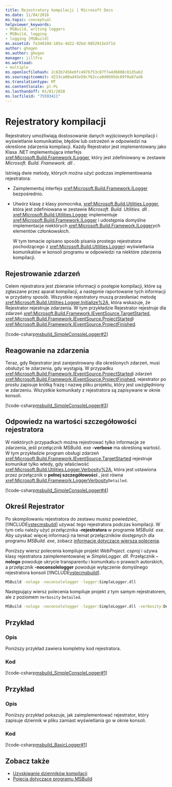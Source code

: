 ```yaml
---
title: Rejestratory kompilacji | Microsoft Docs
ms.date: 11/04/2016
ms.topic: conceptual
helpviewer_keywords:
- MSBuild, writing loggers
- MSBuild, logging
- logging [MSBuild]
ms.assetid: fa34810d-185a-4d22-92bd-9852915e5f1d
author: ghogen
ms.author: ghogen
manager: jillfra
ms.workload:
- multiple
ms.openlocfilehash: 2c82b7456e0fc497b753c87f7a4d6808c81d5ab2
ms.sourcegitcommit: d233ca00ad45e50cf62cca0d0b95dc69f0a87ad6
ms.translationtype: MT
ms.contentlocale: pl-PL
ms.lasthandoff: 01/01/2020
ms.locfileid: "75593411"
---
```

# <a name="build-loggers"></a>Rejestratory kompilacji
Rejestratory umożliwiają dostosowanie danych wyjściowych kompilacji i wyświetlanie komunikatów, błędów lub ostrzeżeń w odpowiedzi na określone zdarzenia kompilacji. Każdy Rejestrator jest implementowany jako Klasa .NET implementująca interfejs <xref:Microsoft.Build.Framework.ILogger>, który jest zdefiniowany w zestawie *Microsoft. Build. Framework. dll* .

Istnieją dwie metody, których można użyć podczas implementowania rejestratora:

- Zaimplementuj interfejs <xref:Microsoft.Build.Framework.ILogger> bezpośrednio.
- Utwórz klasę z klasy pomocnika, <xref:Microsoft.Build.Utilities.Logger>, która jest zdefiniowana w zestawie *Microsoft. Build. Utilities. dll* . <xref:Microsoft.Build.Utilities.Logger> implementuje <xref:Microsoft.Build.Framework.ILogger> i udostępnia domyślne implementacje niektórych <xref:Microsoft.Build.Framework.ILogger>ych elementów członkowskich.

  W tym temacie opisano sposób pisania prostego rejestratora pochodzącego z <xref:Microsoft.Build.Utilities.Logger>i wyświetlania komunikatów w konsoli programu w odpowiedzi na niektóre zdarzenia kompilacji.

## <a name="register-for-events"></a>Rejestrowanie zdarzeń
Celem rejestratora jest zbieranie informacji o postępie kompilacji, które są zgłaszane przez aparat kompilacji, a następnie raportowanie tych informacji w przydatny sposób. Wszystkie rejestratory muszą przesłaniać metodę <xref:Microsoft.Build.Utilities.Logger.Initialize%2A>, która wskazuje, że Rejestrator rejestruje zdarzenia. W tym przykładzie Rejestrator rejestruje dla zdarzeń <xref:Microsoft.Build.Framework.IEventSource.TargetStarted>, <xref:Microsoft.Build.Framework.IEventSource.ProjectStarted>i <xref:Microsoft.Build.Framework.IEventSource.ProjectFinished>.

[!code-csharp[msbuild_SimpleConsoleLogger#2](../msbuild/codesnippet/CSharp/build-loggers_1.cs)]

## <a name="respond-to-events"></a>Reagowanie na zdarzenia
Teraz, gdy Rejestrator jest zarejestrowany dla określonych zdarzeń, musi obsłużyć te zdarzenia, gdy wystąpią. W przypadku <xref:Microsoft.Build.Framework.IEventSource.ProjectStarted>i zdarzeń <xref:Microsoft.Build.Framework.IEventSource.ProjectFinished>, rejestrator po prostu zapisuje krótką frazę i nazwę pliku projektu, który jest uwzględniony w zdarzeniu. Wszystkie komunikaty z rejestratora są zapisywane w oknie konsoli.

[!code-csharp[msbuild_SimpleConsoleLogger#3](../msbuild/codesnippet/CSharp/build-loggers_2.cs)]

## <a name="respond-to-logger-verbosity-values"></a>Odpowiedz na wartości szczegółowości rejestratora
W niektórych przypadkach można rejestrować tylko informacje ze zdarzenia, jeśli przełącznik MSBuild. exe **-verbose** ma określoną wartość. W tym przykładzie program obsługi zdarzeń <xref:Microsoft.Build.Framework.IEventSource.TargetStarted> rejestruje komunikat tylko wtedy, gdy właściwość <xref:Microsoft.Build.Utilities.Logger.Verbosity%2A>, która jest ustawiona przez przełącznik o **pełnej szczegółowości** , jest równa <xref:Microsoft.Build.Framework.LoggerVerbosity>`Detailed`.

[!code-csharp[msbuild_SimpleConsoleLogger#4](../msbuild/codesnippet/CSharp/build-loggers_3.cs)]

## <a name="specify-a-logger"></a>Określ Rejestrator
Po skompilowaniu rejestratora do zestawu musisz powiedzieć, [!INCLUDE[vstecmsbuild](../extensibility/internals/includes/vstecmsbuild_md.md)] używać tego rejestratora podczas kompilacji. W tym celu należy użyć przełącznika **-rejestratora** w programie *MSBuild. exe*. Aby uzyskać więcej informacji na temat przełączników dostępnych dla programu *MSBuild. exe*, zobacz [informacje dotyczące wiersza polecenia](../msbuild/msbuild-command-line-reference.md).

Poniższy wiersz polecenia kompiluje projekt *WebProject. csproj* i używa klasy rejestratora zaimplementowanej w *SimpleLogger. dll*. Przełącznik **-nologo** powoduje ukrycie transparentu i komunikatu o prawach autorskich, a przełącznik **-noconsolelogger** powoduje wyłączenie domyślnego rejestratora konsoli [!INCLUDE[vstecmsbuild](../extensibility/internals/includes/vstecmsbuild_md.md)].

```cmd
MSBuild -nologo -noconsolelogger -logger:SimpleLogger.dll
```

Następujący wiersz polecenia kompiluje projekt z tym samym rejestratorem, ale z poziomem `Verbosity` `Detailed`.

```cmd
MSBuild -nologo -noconsolelogger -logger:SimpleLogger.dll -verbosity:Detailed
```

## <a name="example"></a>Przykład

### <a name="description"></a>Opis
Poniższy przykład zawiera kompletny kod rejestratora.

### <a name="code"></a>Kod
[!code-csharp[msbuild_SimpleConsoleLogger#1](../msbuild/codesnippet/CSharp/build-loggers_4.cs)]

## <a name="example"></a>Przykład

### <a name="description"></a>Opis
Poniższy przykład pokazuje, jak zaimplementować rejestrator, który zapisuje dziennik w pliku zamiast wyświetlania go w oknie konsoli.

### <a name="code"></a>Kod
[!code-csharp[msbuild_BasicLogger#1](../msbuild/codesnippet/CSharp/build-loggers_5.cs)]

## <a name="see-also"></a>Zobacz także
- [Uzyskiwanie dzienników kompilacji](../msbuild/obtaining-build-logs-with-msbuild.md)
- [Pojęcia dotyczące programu MSBuild](../msbuild/msbuild-concepts.md)
